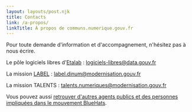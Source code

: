 ```yaml
---
layout: layouts/post.njk
title: Contacts
link: /a-propos/
linkTitle: À propos de communs.numerique.gouv.fr
---
```


Pour toute demande d'information et d'accompagnement, n'hésitez pas à nous écrire.

Le pôle logiciels libres d'[Etalab](https://etalab.gouv.fr) : [logiciels-libres@data.gouv.fr](mailto:logiciels-libres@data.gouv.fr)

La mission [LABEL](https://catalogue.numerique.gouv.fr/) : [label.dinum@modernisation.gouv.fr](mailto:label.dinum@modernisation.gouv.fr)

La mission TALENTS : [talents.numeriques@modernisation.gouv.fr](mailto:talents.numeriques@modernisation.gouv.fr)

Vous pouvez aussi [retrouver d'autres agents publics et des personnes impliquées dans le mouvement BlueHats](https://man.sr.ht/~etalab/logiciels-libres/#o-changer-avec-dautres-agents-publics-libristes-et-la-communaut-bluehats).
